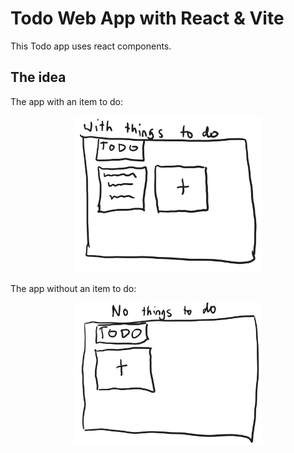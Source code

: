 # Todo Web App with React & Vite

This Todo app uses react components.

## The idea
The app with an item to do:
<div style="text-align: center;">
  <img src="public/img.png" alt="The idea" style="width: 300px;">
</div>

The app without an item to do:
<div style="text-align: center;">
  <img src="public/img_1.png" alt="The idea" style="width: 300px;">
</div>
